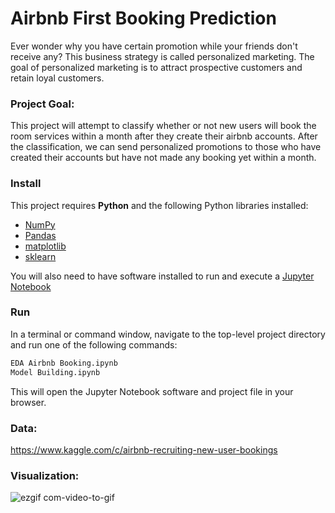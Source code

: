 # Airbnb First Booking Prediction

Ever wonder why you have certain promotion while your friends don't receive any? This business strategy is called personalized marketing. The goal of personalized marketing is to attract prospective customers and retain loyal customers. 

### Project Goal:
This project will attempt to classify whether or not new users will book the room services within a month after they create their airbnb accounts. After the classification, we can send personalized promotions to those who have created their accounts but have not made any booking yet within a month. 

### Install

This project requires **Python** and the following Python libraries installed:

- [NumPy](http://www.numpy.org/)
- [Pandas](http://pandas.pydata.org/)
- [matplotlib](http://matplotlib.org/)
- [sklearn](https://scikit-learn.org)

You will also need to have software installed to run and execute a [Jupyter Notebook](http://ipython.org/notebook.html)


### Run

In a terminal or command window, navigate to the top-level project directory and run one of the following commands:


```bash
EDA Airbnb Booking.ipynb
Model Building.ipynb
```

This will open the Jupyter Notebook software and project file in your browser.

### Data:
https://www.kaggle.com/c/airbnb-recruiting-new-user-bookings

### Visualization:

![ezgif com-video-to-gif](https://user-images.githubusercontent.com/44122973/66243676-448e6900-e6ba-11e9-90f3-c30b44b65a8c.gif)
